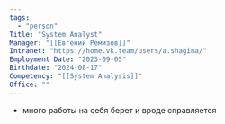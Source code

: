 ```yaml
---
tags:
  - "person"
Title: "System Analyst"
Manager: "[[Евгений Ремизов]]"
Intranet: "https://home.vk.team/users/a.shagina/"
Employment Date: "2023-09-05"
Birthdate: "2024-08-17"
Competency: "[[System Analysis]]"
Office: ""
---
```

- много работы на себя берет и вроде справляется